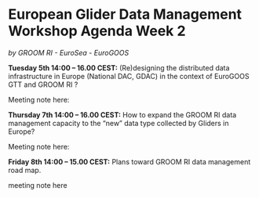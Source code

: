 # European Glider Data Management Workshop Agenda Week 2 
*by GROOM RI - EuroSea - EuroGOOS*

**Tuesday 5th 14:00 – 16.00 CEST:** (Re)designing the distributed data infrastructure in Europe (National DAC, GDAC) in the context of EuroGOOS GTT and GROOM RI ? 

Meeting note here:

**Thursday 7th 14:00 – 16.00 CEST:** How to expand the GROOM RI data management capacity to the “new” data type collected by Gliders in Europe?

Meeting note here:

**Friday 8th 14:00 – 15.00 CEST:** Plans toward GROOM RI data management road map.

meeting note here

